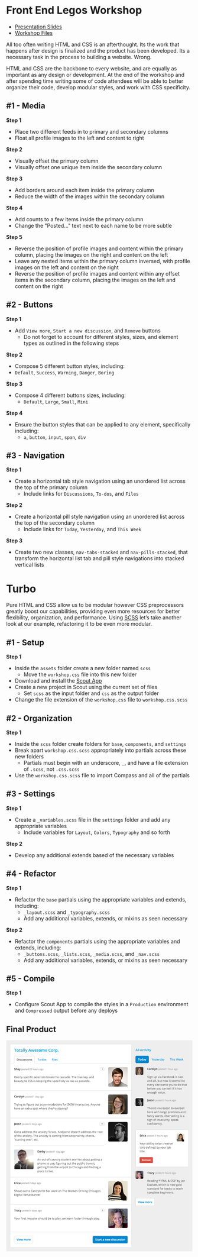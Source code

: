 # Front End Legos Workshop

* [Presentation Slides](https://speakerdeck.com/shayhowe/front-end-legos-workshop-reusable-html-and-css)
* [Workshop Files](https://github.com/shayhowe/front-end-legos-workshop/archive/master.zip)

All too often writing HTML and CSS is an afterthought. Its the work that happens after design is finalized and the product has been developed. Its a necessary task in the process to building a website. Wrong.

HTML and CSS are the backbone to every website, and are equally as important as any design or development. At the end of the workshop and after spending time writing some of code attendees will be able to better organize their code, develop modular styles, and work with CSS specificity.

## #1 - Media

**Step 1**

* Place two different feeds in to primary and secondary columns
* Float all profile images to the left and content to right

**Step 2**

* Visually offset the primary column
* Visually offset one unique item inside the secondary column

**Step 3**

* Add borders around each item inside the primary column
* Reduce the width of the images within the secondary column

**Step 4**

* Add counts to a few items inside the primary column
* Change the "Posted&hellip;" text next to each name to be more subtle

**Step 5**

* Reverse the position of profile images and content within the primary column, placing the images on the right and content on the left
* Leave any nested items within the primary column inversed, with profile images on the left and content on the right
* Reverse the position of profile images and content within any offset items in the secondary column, placing the images on the left and content on the right

## #2 - Buttons

**Step 1**

* Add `View more`, `Start a new discussion`, and `Remove` buttons
  * Do not forget to account for different styles, sizes, and element types as outlined in the following steps

**Step 2**

* Compose 5 different button styles, including:
 * `Default`, `Success`, `Warning`, `Danger`, `Boring`

**Step 3**

* Compose 4 different buttons sizes, including:
  * `Default`, `Large`, `Small`, `Mini`

**Step 4**

* Ensure the button styles that can be applied to any element, specifically including:
  * `a`, `button`, `input`, `span`, `div`

## #3 - Navigation

**Step 1**

* Create a horizontal tab style navigation using an unordered list across the top of the primary column
  * Include links for `Discussions`, `To-dos`, and `Files`

**Step 2**

* Create a horizontal pill style navigation using an unordered list across the top of the secondary column
  * Include links for `Today`, `Yesterday`, and `This Week`

**Step 3**

* Create two new classes, `nav-tabs-stacked` and `nav-pills-stacked`, that transform the horizontal list tab and pill style navigations into stacked vertical lists

# Turbo

Pure HTML and CSS allow us to be modular however CSS preprocessors greatly boost our capabilities, providing even more resources for better flexibility, organization, and performance. Using [SCSS](http://sass-lang.com/) let&#8217;s take another look at our example, refactoring it to be even more modular.

## #1 - Setup

**Step 1**

* Inside the `assets` folder create a new folder named `scss`
  * Move the `workshop.css` file into this new folder
* Download and install the [Scout App](http://mhs.github.io/scout-app/)
* Create a new project in Scout using the current set of files
  * Set `scss` as the input folder and `css` as the output folder
* Change the file extension of the `workshop.css` file to `workshop.css.scss`

## #2 - Organization

**Step 1**

* Inside the `scss` folder create folders for `base`, `components`, and `settings`
* Break apart `workshop.css.scss` appropriately into partials across these new folders
  * Partials must begin with an underscore, `_`, and have a file extension of `.scss`, not `.css.scss`
* Use the `workshop.css.scss` file to import Compass and all of the partials

## #3 - Settings

**Step 1**

* Create a `_variables.scss` file in the `settings` folder and add any appropriate variables
  * Include variables for  `Layout`, `Colors`, `Typography` and so forth

**Step 2**

* Develop any additional extends based of the necessary variables

## #4 - Refactor

**Step 1**

* Refactor the `base` partials using the appropriate variables and extends, including:
  * `_layout.scss` and `_typography.scss`
  * Add any additional variables, extends, or mixins as seen necessary

**Step 2**

* Refactor the `components` partials using the appropriate variables and extends, including:
  * `_buttons.scss`, `_lists.scss`, `_media.scss`, and `_nav.scss`
  * Add any additional variables, extends, or mixins as seen necessary

## #5 - Compile

**Step 1**

* Configure Scout App to compile the styles in a `Production` environment and `Compressed` output before any deploys

## Final Product

![Workshop Final Product Screenshot](screenshot.png)